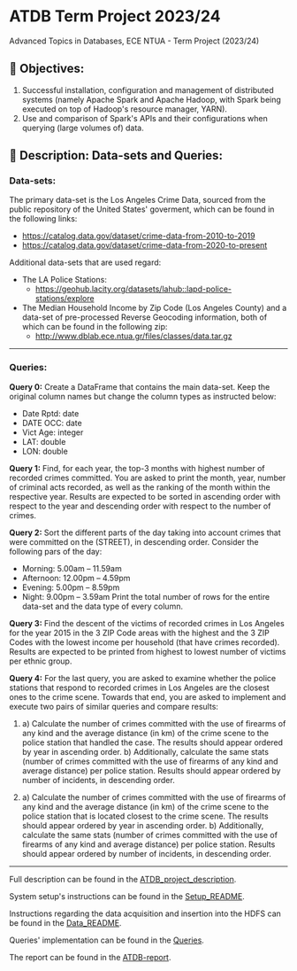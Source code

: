 # ATDB Term Project 2023/24
Advanced Topics in Databases, ECE NTUA - Term Project (2023/24)

## 🎯 Objectives:
1. Successful installation, configuration and management of distributed systems (namely Apache Spark and Apache Hadoop, with Spark being executed on top of Hadoop's resource manager, YARN).
2. Use and comparison of Spark's APIs and their configurations when querying (large volumes of) data.

## :page_facing_up: Description: Data-sets and Queries:
### Data-sets:
The primary data-set is the Los Angeles Crime Data, sourced from the public repository of the United States' goverment, which can be found in the following links:
- https://catalog.data.gov/dataset/crime-data-from-2010-to-2019
- https://catalog.data.gov/dataset/crime-data-from-2020-to-present

Additional data-sets that are used regard:
- The LA Police Stations:
  - https://geohub.lacity.org/datasets/lahub::lapd-police-stations/explore
- The Median Household Income by Zip Code (Los Angeles County) and a data-set of pre-processed Reverse Geocoding information, both of which can be found in the following zip:
  - http://www.dblab.ece.ntua.gr/files/classes/data.tar.gz
---
### Queries:
**Query 0:** Create a DataFrame that contains the main data-set. Keep the original column names but change the column types as instructed below:
- Date Rptd: date
- DATE OCC: date
- Vict Age: integer
- LAT: double
- LON: double

**Query 1:** Find, for each year, the top-3 months with highest number of recorded crimes committed. You are asked to print the month, year, number of criminal acts recorded, as well as the ranking of the month within the respective year. Results are expected to be sorted in ascending order with respect to the year and descending order with respect to the number of crimes.

**Query 2:** Sort the different parts of the day taking into account crimes that were committed on the (STREET), in descending order. Consider the following pars of the day:
- Morning: 5.00am – 11.59am
- Afternoon: 12.00pm – 4.59pm
- Evening: 5.00pm – 8.59pm
- Night: 9.00pm – 3.59am
Print the total number of rows for the entire data-set and the data type of every column.

**Query 3:** Find the descent of the victims of recorded crimes in Los Angeles for the year 2015 in the 3 ZIP Code areas with the highest and the 3 ZIP Codes with the lowest income per household (that have crimes recorded). Results are expected to be printed from highest to lowest number of victims per ethnic group.

**Query 4:** For the last query, you are asked to examine whether the police stations that respond to recorded crimes in Los Angeles are the closest ones to the crime scene. Towards that end, you are asked to implement and execute two pairs of similar queries and compare results:
1. a) Calculate the number of crimes committed with the use of firearms of any kind and the average distance (in km) of the crime scene to the police station that handled the case. The results should appear ordered by year in ascending order.
  b) Additionally, calculate the same stats (number of crimes committed with the use of firearms of any kind and average distance) per police station. Results should appear ordered by number of incidents, in descending order. 

2. a) Calculate the number of crimes committed with the use of firearms of any kind and the average distance (in km) of the crime scene to the police station that is located closest to the crime scene. The results should appear ordered by year in ascending order.
   b) Additionally, calculate the same stats (number of crimes committed with the use of firearms of any kind and average distance) per police station. Results should appear ordered by number of incidents, in descending order.
---
Full description can be found in the [ATDB_project_description](/advanced_db_project.pdf).

System setup's instructions can be found in the [Setup_README](/setup/README.md).

Instructions regarding the data acquisition and insertion into the HDFS can be found in the [Data_README](/data/README.md).

Queries' implementation can be found in the [Queries](/queries).

The report can be found in the [ATDB-report](/ATDB-report.pdf).





